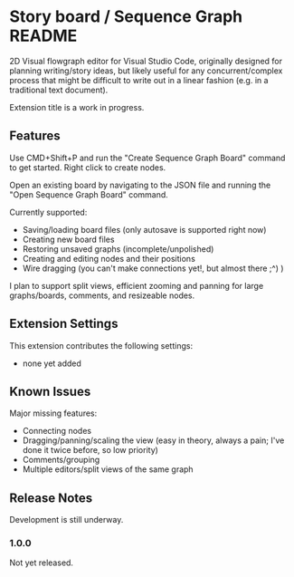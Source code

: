 # Story board / Sequence Graph README

2D Visual flowgraph editor for Visual Studio Code, originally designed for planning writing/story ideas, but likely useful for any concurrent/complex process that might be difficult to write out in a linear fashion (e.g. in a traditional text document). 

Extension title is a work in progress.

## Features

Use CMD+Shift+P and run the "Create Sequence Graph Board" command to get started. Right click to create nodes.

Open an existing board by navigating to the JSON file and running the "Open Sequence Graph Board" command.

Currently supported:

 * Saving/loading board files (only autosave is supported right now)
 * Creating new board files
 * Restoring unsaved graphs (incomplete/unpolished)
 * Creating and editing nodes and their positions
 * Wire dragging (you can't make connections yet!, but almost there ;^) )

I plan to support split views, efficient zooming and panning for large graphs/boards, comments, and resizeable nodes.

## Extension Settings

This extension contributes the following settings:

* none yet added

## Known Issues

Major missing features:

 * Connecting nodes
 * Dragging/panning/scaling the view (easy in theory, always a pain; I've done it twice before, so low priority)
 * Comments/grouping
 * Multiple editors/split views of the same graph

## Release Notes

Development is still underway.

### 1.0.0

Not yet released.
